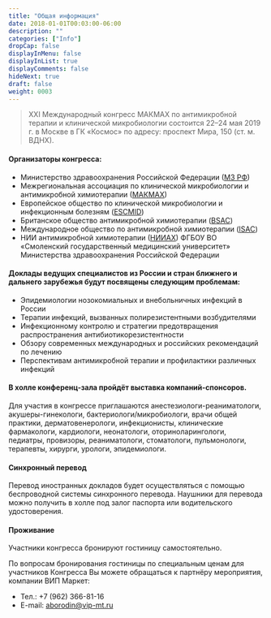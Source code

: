 ```yaml
---
title: "Общая информация"
date: 2018-01-01T00:03:00-06:00
description: ""
categories: ["Info"]
dropCap: false
displayInMenu: false
displayInList: true
displayComments: false
hideNext: true
draft: false
weight: 0003
---
```




> XXI Международный конгресс МАКМАХ по антимикробной терапии и клинической микробиологии состоится 22–24 мая 2019 г. в Москве в ГК «Космос» по адресу: проспект Мира, 150 (ст. м. ВДНХ).


#### Организаторы конгресса:

- Министерство здравоохранения Российской Федерации ([МЗ РФ](http://www.iacmac.ru/url?www.rosminzdrav.ru))
- Межрегиональная ассоциация по клинической микробиологии и антимикробной химиотерапии ([МАКМАХ](http://www.iacmac.ru/iacmac/))
- Европейское общество по клинической микробиологии и инфекционным болезням ([ESCMID](http://www.iacmac.ru/url?www.escmid.org))
- Британское общество антимикробной химиотерапии ([BSAC](http://www.iacmac.ru/url?www.bsac.org.uk))
- Международное общество по антимикробной химиотерапии ([ISAC](http://www.iacmac.ru/url?www.ischemo.org))
- НИИ антимикробной химиотерапии ([НИИАХ](http://www.iacmac.ru/iac.php)) ФГБОУ ВО «Смоленский государственный медицинский университет» Министерства здравоохранения Российской Федерации


#### Доклады ведущих специалистов из России и стран ближнего и дальнего зарубежья будут посвящены следующим проблемам:

- Эпидемиологии нозокомиальных и внебольничных инфекций в России
- Терапии инфекций, вызванных полирезистентными возбудителями
- Инфекционному контролю и стратегии предотвращения распространения антибиотикорезистентности
- Обзору современных международных и российских рекомендаций по лечению
- Перспективам антимикробной терапии и профилактики различных инфекций

#### В холле конференц-зала пройдёт выставка компаний-спонсоров. 

Для участия в конгрессе приглашаются анестезиологи-реаниматологи, акушеры-гинекологи, бактериологи/микробиологи, врачи общей практики, дерматовенерологи, инфекционисты, клинические фармакологи, кардиологи, неонатологи, оториноларингологи, педиатры, провизоры, реаниматологи, стоматологи, пульмонологи, терапевты, хирурги, урологи, эпидемиологи.

#### Синхронный перевод

Перевод иностранных докладов будет осуществляться с помощью беспроводной системы синхронного перевода. Наушники для перевода можно получить в холле под залог паспорта или водительского удостоверения.

#### Проживание

Участники конгресса бронируют гостиницу самостоятельно.

По вопросам бронирования гостиницы по специальным ценам для участников Конгресса Вы можете обращаться к партнёру мероприятия, компании ВИП Маркет:

- Тел.: +7 (962) 366-81-16
- E-mail: [aborodin@vip-mt.ru](mailto:aborodin@vip-mt.ru)
